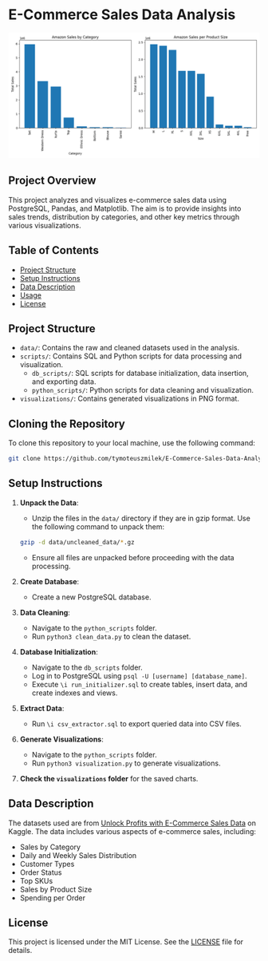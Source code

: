 # E-Commerce Sales Data Analysis

![Sample Visualization](visualizations/amazon_sales_by_category_and_size.png)

## Project Overview

This project analyzes and visualizes e-commerce sales data using PostgreSQL, Pandas, and Matplotlib. The aim is to provide insights into sales trends, distribution by categories, and other key metrics through various visualizations.

## Table of Contents

- [Project Structure](#project-structure)
- [Setup Instructions](#setup-instructions)
- [Data Description](#data-description)
- [Usage](#usage)
- [License](#license)

## Project Structure

- `data/`: Contains the raw and cleaned datasets used in the analysis.
- `scripts/`: Contains SQL and Python scripts for data processing and visualization.
  - `db_scripts/`: SQL scripts for database initialization, data insertion, and exporting data.
  - `python_scripts/`: Python scripts for data cleaning and visualization.
- `visualizations/`: Contains generated visualizations in PNG format.

## Cloning the Repository

To clone this repository to your local machine, use the following command:

```bash
git clone https://github.com/tymoteuszmilek/E-Commerce-Sales-Data-Analysis.git
```

## Setup Instructions

1. **Unpack the Data**:
   - Unzip the files in the `data/` directory if they are in gzip format.
     Use the following command to unpack them:

    ```bash
    gzip -d data/uncleaned_data/*.gz
    ```
   - Ensure all files are unpacked before proceeding with the data processing.

2. **Create Database**:
   - Create a new PostgreSQL database.

3. **Data Cleaning**:
   - Navigate to the `python_scripts` folder.
   - Run `python3 clean_data.py` to clean the dataset.

4. **Database Initialization**:
   - Navigate to the `db_scripts` folder.
   - Log in to PostgreSQL using `psql -U [username] [database_name]`.
   - Execute `\i run_initializer.sql` to create tables, insert data, and create indexes and views.

5. **Extract Data**:
   - Run `\i csv_extractor.sql` to export queried data into CSV files.

6. **Generate Visualizations**:
   - Navigate to the `python_scripts` folder.
   - Run `python3 visualization.py` to generate visualizations.

7. **Check the `visualizations` folder** for the saved charts.

## Data Description

The datasets used are from [Unlock Profits with E-Commerce Sales Data](https://www.kaggle.com/datasets/thedevastator/unlock-profits-with-e-commerce-sales-data/data) on Kaggle. The data includes various aspects of e-commerce sales, including:

- Sales by Category
- Daily and Weekly Sales Distribution
- Customer Types
- Order Status
- Top SKUs
- Sales by Product Size
- Spending per Order

## License

This project is licensed under the MIT License. See the [LICENSE](https://github.com/tymoteuszmilek/E-Commerce-Sales-Data-Visualization/blob/main/LICENSE.md) file for details.
